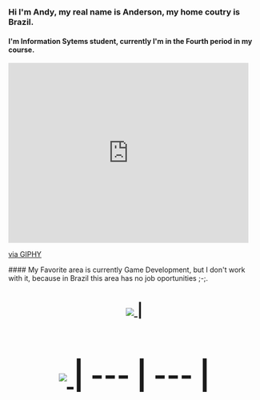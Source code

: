 
### Hi I'm Andy, my real name is Anderson, my home coutry is Brazil.
#### I'm Information Sytems student, currently I'm in the Fourth period in my course.
<iframe src="https://giphy.com/embed/qgQUggAC3Pfv687qPC" width="480" height="360" frameBorder="0" class="giphy-embed" allowFullScreen></iframe><p><a href="https://giphy.com/gifs/dommespace-domme-space-programador-qgQUggAC3Pfv687qPC">via GIPHY</a></p>
#### My Favorite area is currently Game Development, but I don't work with it, because in Brazil this area has no job oportunities ;-;. 
<a href="https://www.linkedin.com/in/anderson-gon%C3%A7alves-alves-cunha-filho-2334831a1/" target="_blank"> <h1 align="center"> <img align="center" src="https://github-readme-stats.vercel.app/api?username=Andy-kun&theme=midnight-purple" /> </a> | <a href="https://www.linkedin.com/in/riquehen/" target="_blank"> <h1 align="center"> <img align="center" src="https://github-readme-stats.vercel.app/api/top-langs/?username=Andy-kunn&theme=midnight-purple&layout=compact&langs_count=10&hide=shell,c%2B%2B" /> </a>
| --- | --- |